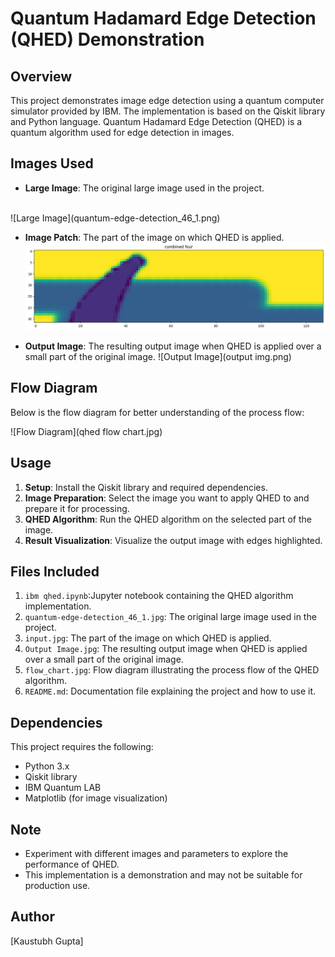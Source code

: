 
# Quantum Hadamard Edge Detection (QHED) Demonstration

## Overview

This project demonstrates image edge detection using a quantum computer simulator provided by IBM. The implementation is based on the Qiskit library and Python language. Quantum Hadamard Edge Detection (QHED) is a quantum algorithm used for edge detection in images.

## Images Used

- **Large Image**: The original large image used in the project.
 <br>
  ![Large Image](quantum-edge-detection_46_1.png)
  
- **Image Patch**: The part of the image on which QHED is applied.
  ![Image Patch](input.png)
  
- **Output Image**: The resulting output image when QHED is applied over a small part of the original image.
  ![Output Image](output img.png)

## Flow Diagram

Below is the flow diagram for better understanding of the process flow:

![Flow Diagram](qhed flow chart.jpg)

## Usage

1. **Setup**: Install the Qiskit library and required dependencies.
2. **Image Preparation**: Select the image you want to apply QHED to and prepare it for processing.
3. **QHED Algorithm**: Run the QHED algorithm on the selected part of the image.
4. **Result Visualization**: Visualize the output image with edges highlighted.

## Files Included

1. `ibm qhed.ipynb`:Jupyter notebook containing the QHED algorithm implementation.
2. `quantum-edge-detection_46_1.jpg`: The original large image used in the project.
3. `input.jpg`: The part of the image on which QHED is applied.
4. `Output Image.jpg`: The resulting output image when QHED is applied over a small part of the original image.
5. `flow_chart.jpg`: Flow diagram illustrating the process flow of the QHED algorithm.
6. `README.md`: Documentation file explaining the project and how to use it.

## Dependencies

This project requires the following:

- Python 3.x
- Qiskit library
- IBM Quantum LAB
- Matplotlib (for image visualization)

## Note

- Experiment with different images and parameters to explore the performance of QHED.
- This implementation is a demonstration and may not be suitable for production use.

## Author

[Kaustubh Gupta]
